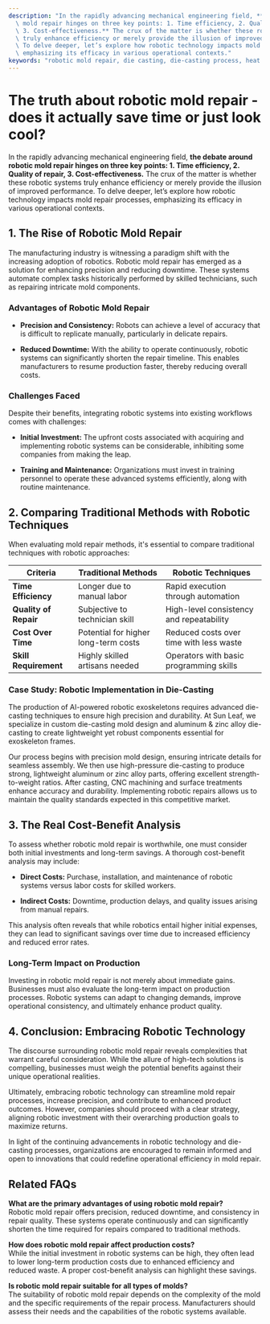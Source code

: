 ```yaml
---
description: "In the rapidly advancing mechanical engineering field, **the debate around robotic\
  \ mold repair hinges on three key points: 1. Time efficiency, 2. Quality of repair,\
  \ 3. Cost-effectiveness.** The crux of the matter is whether these robotic systems\
  \ truly enhance efficiency or merely provide the illusion of improved performance.\
  \ To delve deeper, let’s explore how robotic technology impacts mold repair processes,\
  \ emphasizing its efficacy in various operational contexts."
keywords: "robotic mold repair, die casting, die-casting process, heat dissipation efficiency"
---
```

# The truth about robotic mold repair - does it actually save time or just look cool?

In the rapidly advancing mechanical engineering field, **the debate around robotic mold repair hinges on three key points: 1. Time efficiency, 2. Quality of repair, 3. Cost-effectiveness.** The crux of the matter is whether these robotic systems truly enhance efficiency or merely provide the illusion of improved performance. To delve deeper, let’s explore how robotic technology impacts mold repair processes, emphasizing its efficacy in various operational contexts.

## 1. The Rise of Robotic Mold Repair

The manufacturing industry is witnessing a paradigm shift with the increasing adoption of robotics. Robotic mold repair has emerged as a solution for enhancing precision and reducing downtime. These systems automate complex tasks historically performed by skilled technicians, such as repairing intricate mold components. 

### Advantages of Robotic Mold Repair

- **Precision and Consistency:** Robots can achieve a level of accuracy that is difficult to replicate manually, particularly in delicate repairs.
  
- **Reduced Downtime:** With the ability to operate continuously, robotic systems can significantly shorten the repair timeline. This enables manufacturers to resume production faster, thereby reducing overall costs.

### Challenges Faced

Despite their benefits, integrating robotic systems into existing workflows comes with challenges:

- **Initial Investment:** The upfront costs associated with acquiring and implementing robotic systems can be considerable, inhibiting some companies from making the leap.

- **Training and Maintenance:** Organizations must invest in training personnel to operate these advanced systems efficiently, along with routine maintenance.

## 2. Comparing Traditional Methods with Robotic Techniques

When evaluating mold repair methods, it's essential to compare traditional techniques with robotic approaches:

| Criteria                      | Traditional Methods                    | Robotic Techniques                        |
|-------------------------------|----------------------------------------|------------------------------------------|
| **Time Efficiency**           | Longer due to manual labor             | Rapid execution through automation        |
| **Quality of Repair**         | Subjective to technician skill         | High-level consistency and repeatability  |
| **Cost Over Time**            | Potential for higher long-term costs   | Reduced costs over time with less waste  |
| **Skill Requirement**         | Highly skilled artisans needed         | Operators with basic programming skills   |

### Case Study: Robotic Implementation in Die-Casting

The production of AI-powered robotic exoskeletons requires advanced die-casting techniques to ensure high precision and durability. At Sun Leaf, we specialize in custom die-casting mold design and aluminum & zinc alloy die-casting to create lightweight yet robust components essential for exoskeleton frames. 

Our process begins with precision mold design, ensuring intricate details for seamless assembly. We then use high-pressure die-casting to produce strong, lightweight aluminum or zinc alloy parts, offering excellent strength-to-weight ratios. After casting, CNC machining and surface treatments enhance accuracy and durability. Implementing robotic repairs allows us to maintain the quality standards expected in this competitive market.

## 3. The Real Cost-Benefit Analysis

To assess whether robotic mold repair is worthwhile, one must consider both initial investments and long-term savings. A thorough cost-benefit analysis may include:

- **Direct Costs:** Purchase, installation, and maintenance of robotic systems versus labor costs for skilled workers.
  
- **Indirect Costs:** Downtime, production delays, and quality issues arising from manual repairs.

This analysis often reveals that while robotics entail higher initial expenses, they can lead to significant savings over time due to increased efficiency and reduced error rates.

### Long-Term Impact on Production

Investing in robotic mold repair is not merely about immediate gains. Businesses must also evaluate the long-term impact on production processes. Robotic systems can adapt to changing demands, improve operational consistency, and ultimately enhance product quality.

## 4. Conclusion: Embracing Robotic Technology

The discourse surrounding robotic mold repair reveals complexities that warrant careful consideration. While the allure of high-tech solutions is compelling, businesses must weigh the potential benefits against their unique operational realities.

Ultimately, embracing robotic technology can streamline mold repair processes, increase precision, and contribute to enhanced product outcomes. However, companies should proceed with a clear strategy, aligning robotic investment with their overarching production goals to maximize returns.

In light of the continuing advancements in robotic technology and die-casting processes, organizations are encouraged to remain informed and open to innovations that could redefine operational efficiency in mold repair.

## Related FAQs

**What are the primary advantages of using robotic mold repair?**  
Robotic mold repair offers precision, reduced downtime, and consistency in repair quality. These systems operate continuously and can significantly shorten the time required for repairs compared to traditional methods.

**How does robotic mold repair affect production costs?**  
While the initial investment in robotic systems can be high, they often lead to lower long-term production costs due to enhanced efficiency and reduced waste. A proper cost-benefit analysis can highlight these savings.

**Is robotic mold repair suitable for all types of molds?**  
The suitability of robotic mold repair depends on the complexity of the mold and the specific requirements of the repair process. Manufacturers should assess their needs and the capabilities of the robotic systems available.

